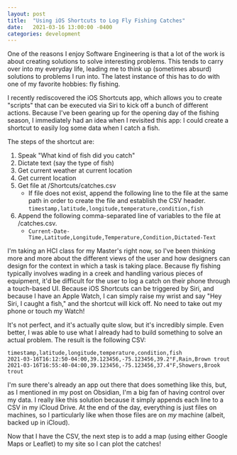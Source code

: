 ```yaml
---
layout: post
title:  "Using iOS Shortcuts to Log Fly Fishing Catches"
date:   2021-03-16 13:00:00 -0400
categories: development
---
```

One of the reasons I enjoy Software Engineering is that a lot of the work is about creating solutions to solve interesting problems. This tends to carry over into my everyday life, leading me to think up (sometimes absurd) solutions to problems I run into. The latest instance of this has to do with one of my favorite hobbies: fly fishing.

I recently rediscovered the iOS Shortcuts app, which allows you to create "scripts" that can be executed via Siri to kick off a bunch of different actions. Because I've been gearing up for the opening day of the fishing season, I immediately had an idea when I revisited this app: I could create a shortcut to easily log some data when I catch a fish.

The steps of the shortcut are:
1. Speak "What kind of fish did you catch"
2. Dictate text (say the type of fish)
3. Get current weather at current location
4. Get current location
5. Get file at /Shortcuts/catches.csv
    - If file does not exist, append the following line to the file at the same path in order to create the file and establish the CSV header.
    `timestamp,latitude,longitude,temperature,condition,fish`
6. Append the following comma-separated line of variables to the file at /catches.csv.
    - `Current-Date-Time,Latitude,Longitude,Temperature,Condition,Dictated-Text`

I'm taking an HCI class for my Master's right now, so I've been thinking more and more about the different views of the user and how designers can design for the context in which a task is taking place. Because fly fishing typically involves wading in a creek and handling various pieces of equipment, it'd be difficult for the user to log a catch on their phone through a touch-based UI. Because iOS Shortcuts can be triggered by Siri, and because I have an Apple Watch, I can simply raise my wrist and say "Hey Siri, I caught a fish," and the shortcut will kick off. No need to take out my phone or touch my Watch!

It's not perfect, and it's actually quite slow, but it's incredibly simple. Even better, I was able to use what I already had to build something to solve an actual problem. The result is the following CSV:
```
timestamp,latitude,longitude,temperature,condition,fish
2021-03-16T16:12:50-04:00,39.123456,-75.123456,39.2°F,Rain,Brown trout
2021-03-16T16:55:40-04:00,39.123456,-75.123456,37.4°F,Showers,Brook trout
```

I'm sure there's already an app out there that does something like this, but, as I mentioned in my post on Obsidian, I'm a big fan of having control over my data. I really like this solution because it simply appends each line to a CSV in my iCloud Drive. At the end of the day, everything is just files on machines, so I particularly like when those files are on _my_ machine (albeit, backed up in iCloud).

Now that I have the CSV, the next step is to add a map (using either Google Maps or Leaflet) to my site so I can plot the catches!